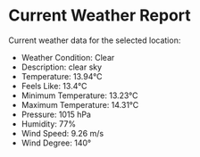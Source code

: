 # Current Weather Report
Current weather data for the selected location:
- Weather Condition: Clear
- Description: clear sky
- Temperature: 13.94°C
- Feels Like: 13.4°C
- Minimum Temperature: 13.23°C
- Maximum Temperature: 14.31°C
- Pressure: 1015 hPa
- Humidity: 77%
- Wind Speed: 9.26 m/s
- Wind Degree: 140°
